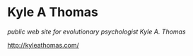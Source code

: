 # Kyle A Thomas

_public web site for evolutionary psychologist Kyle A. Thomas_

http://kyleathomas.com/
